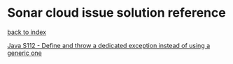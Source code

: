# Sonar cloud issue solution reference

[back to index](../index.md)

[Java S112 - Define and throw a dedicated exception instead of using a generic one](java-S112.md)